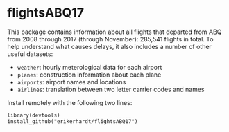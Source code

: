 # flightsABQ17

This package contains information about all flights that departed from ABQ
from 2008 through 2017 (through November): 285,541 flights in total. To help understand
what causes delays, it also includes a number of other useful datasets:

* `weather`: hourly meterological data for each airport
* `planes`: construction information about each plane
* `airports`: airport names and locations
* `airlines`: translation between two letter carrier codes and names

Install remotely with the following two lines:

```
library(devtools)
install_github("erikerhardt/flightsABQ17")
```
